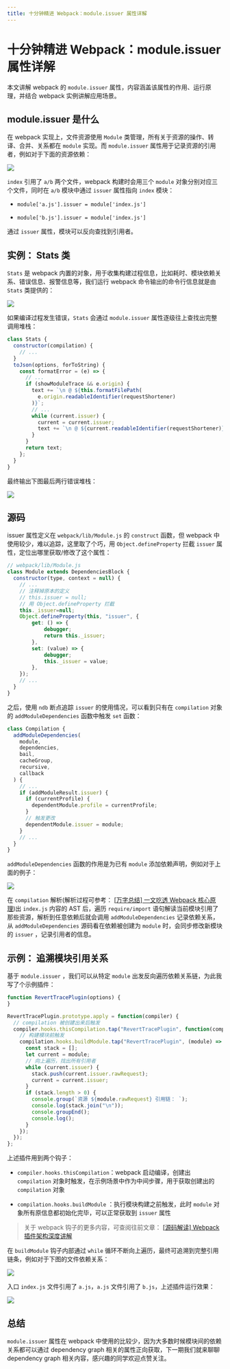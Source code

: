```yaml
---
title: 十分钟精进 Webpack：module.issuer 属性详解
---
```


# 十分钟精进 Webpack：module.issuer 属性详解

本文讲解 webpack 的 `module.issuer` 属性，内容涵盖该属性的作用、运行原理，并结合 webpack 实例讲解应用场景。

## module.issuer 是什么

在 webpack 实现上，文件资源使用 `Module` 类管理，所有关于资源的操作、转译、合并、关系都在 `module` 实现。而 `module.issuer` 属性用于记录资源的引用者，例如对于下面的资源依赖：

![](assets/2024-07-13-00-00-52.png)

`index` 引用了 `a/b` 两个文件，webpack 构建时会用三个 `module` 对象分别对应三个文件，同时在 `a/b` 模块中通过 `issuer` 属性指向 `index` 模块：

- `module['a.js'].issuer = module['index.js']`

- `module['b.js'].issuer = module['index.js']`

通过 `issuer` 属性，模块可以反向查找到引用者。

## 实例： Stats 类

`Stats` 是 webpack 内置的对象，用于收集构建过程信息，比如耗时、模块依赖关系、错误信息、报警信息等，我们运行 webpack 命令输出的命令行信息就是由 `Stats` 类提供的：

![](assets/2024-07-13-00-01-02.png)

如果编译过程发生错误，`Stats` 会通过 `module.issuer` 属性逐级往上查找出完整调用堆栈：

``` javascript
class Stats {
  constructor(compilation) {
    // ...
  }
  toJson(options, forToString) {
    const formatError = (e) => {
      // ...
      if (showModuleTrace && e.origin) {
        text += `\n @ ${this.formatFilePath(
          e.origin.readableIdentifier(requestShortener)
        )}`;
        // ...
        while (current.issuer) {
          current = current.issuer;
          text += `\n @ ${current.readableIdentifier(requestShortener)}`;
        }
      }
      return text;
    };
  }
}
```

最终输出下图最后两行错误堆栈：

![](assets/2024-07-13-00-01-22.png)

## 源码

issuer 属性定义在 `webpack/lib/Module.js` 的 `construct` 函数，但 webpack 中使用较少，难以追踪，这里取了个巧，用 `Object.defineProperty` 拦截 `issuer` 属性，定位出哪里获取/修改了这个属性：

``` javascript
// webpack/lib/Module.js
class Module extends DependenciesBlock {
  constructor(type, context = null) {
    // ...
    // 注释掉原本的定义
    // this.issuer = null;
    // 用 Object.defineProperty 拦截
    this._issuer=null;
    Object.defineProperty(this, "issuer", {
        get: () => {
            debugger;
            return this._issuer;
        },
        set: (value) => {
            debugger;
            this._issuer = value;
        },
    });
    // ...
  }
}
```

之后，使用 `ndb` 断点追踪 `issuer` 的使用情况，可以看到只有在 `compilation` 对象的 `addModuleDependencies` 函数中触发 `set` 函数：

``` javascript
class Compilation {
  addModuleDependencies(
    module,
    dependencies,
    bail,
    cacheGroup,
    recursive,
    callback
  ) {
    // ...
    if (addModuleResult.issuer) {
      if (currentProfile) {
        dependentModule.profile = currentProfile;
      }
      // 触发更改
      dependentModule.issuer = module;
    }
    // ...
  }
}
```

`addModuleDependencies` 函数的作用是为已有 `module` 添加依赖声明，例如对于上面的例子：

![](assets/2024-07-13-00-01-36.png)

在 `compilation` 解析\(解析过程可参考： [\[万字总结\] 一文吃透 Webpack 核心原理](https://zhuanlan.zhihu.com/p/363928061)\)出 `index.js` 内容的 AST 后，遍历 `require/import` 语句解读当前模块引用了那些资源，解析到任意依赖后就会调用 `addModuleDependencies` 记录依赖关系，从 `addModuleDependencies` 源码看在依赖被创建为 `module` 时，会同步修改新模块的 `issuer` ，记录引用者的信息。

## 示例： 追溯模块引用关系

基于 `module.issuer` ，我们可以从特定 `module` 出发反向遍历依赖关系链，为此我写了个示例插件：

``` javascript
function RevertTracePlugin(options) {
}

RevertTracePlugin.prototype.apply = function(compiler) {
  // compilation 被创建出来后触发
  compiler.hooks.thisCompilation.tap("RevertTracePlugin", function(compilation) {
    // 构建模块前触发
    compilation.hooks.buildModule.tap("RevertTracePlugin", (module) => {
      const stack = [];
      let current = module;
      // 向上遍历，找出所有引用者
      while (current.issuer) {
        stack.push(current.issuer.rawRequest);
        current = current.issuer;
      }
      if (stack.length > 0) {
        console.group(`资源 ${module.rawRequest} 引用链： `);
        console.log(stack.join("\n"));
        console.groupEnd();
        console.log();
      }
    });
  });
};
```

上述插件用到两个钩子：

- `compiler.hooks.thisCompilation`：webpack 启动编译，创建出 `compilation` 对象时触发，在示例场景中作为中间步骤，用于获取创建出的 `compilation` 对象

- `compilation.hooks.buildModule` ：执行模块构建之前触发，此时 `module` 对象所有原信息都初始化完毕，可以正常获取到 `issuer` 属性

> 关于 webpack 钩子的更多内容，可查阅往前文章： [\[源码解读\] Webpack 插件架构深度讲解](https://zhuanlan.zhihu.com/p/367931462)

在 `buildModule` 钩子内部通过 `while` 循环不断向上遍历，最终可追溯到完整引用链条，例如对于下图的文件依赖关系：

![](assets/2024-07-13-00-01-45.png)

入口 `index.js` 文件引用了 `a.js`，`a.js` 文件引用了 `b.js`，上述插件运行效果：

![](assets/2024-07-13-00-01-53.png)

## 总结

`module.issuer` 属性在 webpack 中使用的比较少，因为大多数时候模块间的依赖关系都可以通过 dependency graph 相关的属性正向获取，下一期我们就来聊聊 dependency graph 相关内容，感兴趣的同学欢迎点赞关注。
